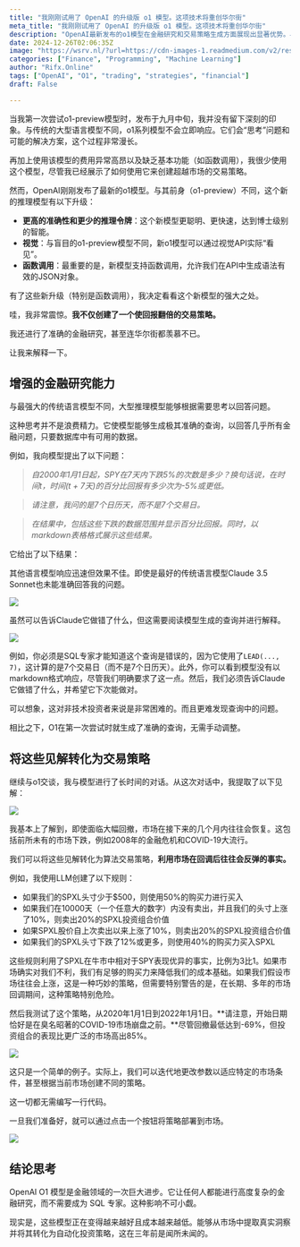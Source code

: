 ```yaml
---
title: "我刚刚试用了 OpenAI 的升级版 o1 模型。这项技术将重创华尔街"
meta_title: "我刚刚试用了 OpenAI 的升级版 o1 模型。这项技术将重创华尔街"
description: "OpenAI最新发布的o1模型在金融研究和交易策略生成方面展现出显著优势。与之前的o1-preview模型相比，新模型具备更高的准确性、视觉能力和函数调用支持，使用户能够生成有效的交易策略。利用该模型，用户可以快速生成复杂的金融查询并获得准确结果，进而转化为算法交易策略，显著提高投资回报。这一技术的进步为散户投资者提供了强大的工具，简化了金融分析和自动化交易的过程。"
date: 2024-12-26T02:06:35Z
image: "https://wsrv.nl/?url=https://cdn-images-1.readmedium.com/v2/resize:fit:800/0*g3hVkAu_l6Lv9BeY.png"
categories: ["Finance", "Programming", "Machine Learning"]
author: "Rifx.Online"
tags: ["OpenAI", "O1", "trading", "strategies", "financial"]
draft: False

---
```


当我第一次尝试o1-preview模型时，发布于九月中旬，我并没有留下深刻的印象。与传统的大型语言模型不同，o1系列模型不会立即响应。它们会“思考”问题和可能的解决方案，这个过程非常漫长。

再加上使用该模型的费用异常高昂以及缺乏基本功能（如函数调用），我很少使用这个模型，尽管我已经展示了如何使用它来创建超越市场的交易策略。

然而，OpenAI刚刚发布了最新的o1模型。与其前身（o1-preview）不同，这个新的推理模型有以下升级：

* **更高的准确性和更少的推理令牌**：这个新模型更聪明、更快速，达到博士级别的智能。
* **视觉**：与盲目的o1-preview模型不同，新o1模型可以通过视觉API实际“看见”。
* **函数调用**：最重要的是，新模型支持函数调用，允许我们在API中生成语法有效的JSON对象。

有了这些新升级（特别是函数调用），我决定看看这个新模型的强大之处。

哇，我非常震惊。**我不仅创建了一个使回报翻倍的交易策略。**

我还进行了准确的金融研究，甚至连华尔街都羡慕不已。

让我来解释一下。

## 增强的金融研究能力

与最强大的传统语言模型不同，大型推理模型能够根据需要思考以回答问题。

这种思考并不是浪费精力。它使模型能够生成极其准确的查询，以回答几乎所有金融问题，只要数据库中有可用的数据。

例如，我向模型提出了以下问题：

> *自2000年1月1日起，SPY在7天内下跌5%的次数是多少？换句话说，在时间t，时间(t + 7天)的百分比回报有多少次为-5%或更低。*

> *请注意，我问的是7个日历天，而不是7个交易日。*

> *在结果中，包括这些下跌的数据范围并显示百分比回报。同时，以markdown表格格式展示这些结果。*

它给出了以下结果：



其他语言模型响应迅速但效果不佳。即使是最好的传统语言模型Claude 3.5 Sonnet也未能准确回答我的问题。

![](https://wsrv.nl/?url=https://cdn-images-1.readmedium.com/v2/resize:fit:800/1*63jufC1DLGBo4FLQqY1nNQ.png)

虽然可以告诉Claude它做错了什么，但这需要阅读模型生成的查询并进行解释。

![](https://wsrv.nl/?url=https://cdn-images-1.readmedium.com/v2/resize:fit:800/1*DgJ_-tsOEBqqbM8VKJvFZw.png)

例如，你必须是SQL专家才能知道这个查询是错误的，因为它使用了`LEAD(..., 7)`，这计算的是7个交易日（而不是7个日历天）。此外，你可以看到模型没有以markdown格式响应，尽管我们明确要求了这一点。然后，我们必须告诉Claude它做错了什么，并希望它下次能做对。

可以想象，这对非技术投资者来说是非常困难的。而且更难发现查询中的问题。

相比之下，O1在第一次尝试时就生成了准确的查询，无需手动调整。

## 将这些见解转化为交易策略

继续与o1交谈，我与模型进行了长时间的对话。从这次对话中，我提取了以下见解：

![](https://wsrv.nl/?url=https://cdn-images-1.readmedium.com/v2/resize:fit:800/1*Rpc4BXiGzPo9EFGtQqPbkg.png)

我基本上了解到，即使面临大幅回撤，市场在接下来的几个月内往往会恢复。这包括前所未有的市场下跌，例如2008年的金融危机和COVID-19大流行。

我们可以将这些见解转化为算法交易策略，**利用市场在回调后往往会反弹的事实。**

例如，我使用LLM创建了以下规则：

* 如果我们的SPXL头寸少于$500，则使用50%的购买力进行买入
* 如果我们在10000天（一个任意大的数字）内没有卖出，并且我们的头寸上涨了10%，则卖出20%的SPXL投资组合价值
* 如果SPXL股价自上次卖出以来上涨了10%，则卖出20%的SPXL投资组合价值
* 如果我们的SPXL头寸下跌了12%或更多，则使用40%的购买力买入SPXL

这些规则利用了SPXL在牛市中相对于SPY表现优异的事实，比例为3比1。如果市场确实对我们不利，我们有足够的购买力来降低我们的成本基础。如果我们假设市场往往会上涨，这是一种巧妙的策略，但需要特别警告的是，在长期、多年的市场回调期间，这种策略特别危险。

然后我测试了这个策略，从2020年1月1日到2022年1月1日。**请注意，开始日期恰好是在臭名昭著的COVID-19市场崩盘之前。**尽管回撤最低达到-69%，但投资组合的表现比更广泛的市场高出85%。

![](https://wsrv.nl/?url=https://cdn-images-1.readmedium.com/v2/resize:fit:800/1*2fTO9zQ2e1QkwrtyihMNTA.png)

这只是一个简单的例子。实际上，我们可以迭代地更改参数以适应特定的市场条件，甚至根据当前市场创建不同的策略。

这一切都无需编写一行代码。

一旦我们准备好，就可以通过点击一个按钮将策略部署到市场。

![](https://wsrv.nl/?url=https://cdn-images-1.readmedium.com/v2/resize:fit:800/0*Wr7QxHAVUCSOhOK8.png)

## 结论思考

OpenAI O1 模型是金融领域的一次巨大进步。它让任何人都能进行高度复杂的金融研究，而不需要成为 SQL 专家。这种影响不可小觑。

现实是，这些模型正在变得越来越好且成本越来越低。能够从市场中提取真实洞察并将其转化为自动化投资策略，这在三年前是闻所未闻的。



